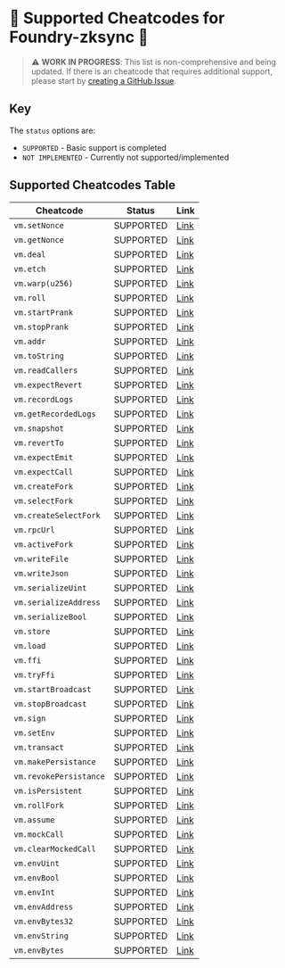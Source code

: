 # 🔧 Supported Cheatcodes for Foundry-zksync 🔧

> ⚠️ **WORK IN PROGRESS**: This list is non-comprehensive and being updated. If there is an cheatcode that requires additional support, please start by [creating a GitHub Issue](https://github.com/matter-labs/foundry-zksync/issues/new/choose).

## Key

The `status` options are:

+ `SUPPORTED` - Basic support is completed
+ `NOT IMPLEMENTED` - Currently not supported/implemented

## Supported Cheatcodes Table

| Cheatcode | Status | Link |
| --- | --- | --- |
| `vm.setNonce` | SUPPORTED | [Link](https://book.getfoundry.sh/cheatcodes/set-nonce) |
| `vm.getNonce` | SUPPORTED | [Link](https://book.getfoundry.sh/cheatcodes/get-nonce) |
| `vm.deal` | SUPPORTED | [Link](https://book.getfoundry.sh/cheatcodes/deal) |
| `vm.etch` | SUPPORTED | [Link](https://book.getfoundry.sh/cheatcodes/etch) |
| `vm.warp(u256)` | SUPPORTED | [Link](https://book.getfoundry.sh/cheatcodes/warp) |
| `vm.roll` | SUPPORTED | [Link](https://book.getfoundry.sh/cheatcodes/roll) |
| `vm.startPrank` | SUPPORTED | [Link](https://book.getfoundry.sh/cheatcodes/start-prank) |
| `vm.stopPrank` | SUPPORTED | [Link](https://book.getfoundry.sh/cheatcodes/stop-prank) |
| `vm.addr` | SUPPORTED | [Link](https://book.getfoundry.sh/cheatcodes/addr) |
| `vm.toString` | SUPPORTED | [Link](https://book.getfoundry.sh/cheatcodes/to-string) |
| `vm.readCallers` | SUPPORTED | [Link](https://book.getfoundry.sh/cheatcodes/read-callers) |
| `vm.expectRevert` | SUPPORTED | [Link](https://book.getfoundry.sh/cheatcodes/expect-revert) |
| `vm.recordLogs` | SUPPORTED | [Link](https://book.getfoundry.sh/cheatcodes/record-logs) |
| `vm.getRecordedLogs` | SUPPORTED | [Link](https://book.getfoundry.sh/cheatcodes/get-recorded-logs) |
| `vm.snapshot` | SUPPORTED | [Link](https://book.getfoundry.sh/cheatcodes/snapshots) |
| `vm.revertTo` | SUPPORTED | [Link](https://book.getfoundry.sh/cheatcodes/snapshots?highlight=revertTo#signature) |
| `vm.expectEmit` | SUPPORTED | [Link](https://book.getfoundry.sh/cheatcodes/expect-emit) |
| `vm.expectCall` | SUPPORTED | [Link](https://book.getfoundry.sh/cheatcodes/expect-call) |
| `vm.createFork` | SUPPORTED | [Link](https://book.getfoundry.sh/cheatcodes/create-fork) |
| `vm.selectFork` | SUPPORTED | [Link](https://book.getfoundry.sh/cheatcodes/select-fork) |
| `vm.createSelectFork` | SUPPORTED | [Link](https://book.getfoundry.sh/cheatcodes/create-select-fork) |
| `vm.rpcUrl` | SUPPORTED | [Link](https://book.getfoundry.sh/cheatcodes/rpc) |
| `vm.activeFork` | SUPPORTED | [Link](https://book.getfoundry.sh/cheatcodes/active-fork) |
| `vm.writeFile` | SUPPORTED | [Link](https://book.getfoundry.sh/cheatcodes/fs) |
| `vm.writeJson` | SUPPORTED | [Link](https://book.getfoundry.sh/cheatcodes/fs) |
| `vm.serializeUint` | SUPPORTED | [Link](https://book.getfoundry.sh/cheatcodes/serialize-json?highlight=serializeUint#signature) |
| `vm.serializeAddress` | SUPPORTED | [Link](https://book.getfoundry.sh/cheatcodes/serialize-json?highlight=serializeAddress#signature) |
| `vm.serializeBool` | SUPPORTED | [Link](https://book.getfoundry.sh/cheatcodes/serialize-json?highlight=serializeBool#signature) |
| `vm.store` | SUPPORTED | [Link](https://book.getfoundry.sh/cheatcodes/store) |
| `vm.load` | SUPPORTED | [Link](https://book.getfoundry.sh/cheatcodes/load) |
| `vm.ffi` | SUPPORTED | [Link](https://book.getfoundry.sh/cheatcodes/ffi) |
| `vm.tryFfi` | SUPPORTED | [Link](https://book.getfoundry.sh/cheatcodes/ffi) |
| `vm.startBroadcast` | SUPPORTED | [Link](https://book.getfoundry.sh/cheatcodes/start-broadcast) |
| `vm.stopBroadcast` | SUPPORTED | [Link](https://book.getfoundry.sh/cheatcodes/stop-broadcast) |
| `vm.sign`              | SUPPORTED  | [Link](https://book.getfoundry.sh/cheatcodes/sign)          |
| `vm.setEnv`            | SUPPORTED  | [Link](https://book.getfoundry.sh/cheatcodes/set-env.html)  |
| `vm.transact`          | SUPPORTED  | [Link](https://book.getfoundry.sh/cheatcodes/transact.html) |
| `vm.makePersistance`   | SUPPORTED  | [Link](https://book.getfoundry.sh/cheatcodes/make-persistent.html) |
| `vm.revokePersistance` | SUPPORTED  | [Link](https://book.getfoundry.sh/cheatcodes/revoke-persistent.html) |
| `vm.isPersistent`      | SUPPORTED  | [Link](https://book.getfoundry.sh/cheatcodes/is-persistent.html) |
| `vm.rollFork`          | SUPPORTED  | [Link](https://book.getfoundry.sh/cheatcodes/roll-fork.html) |
| `vm.assume`            | SUPPORTED  | [Link](https://book.getfoundry.sh/cheatcodes/assume)        |
| `vm.mockCall`          | SUPPORTED  | [Link](https://book.getfoundry.sh/cheatcodes/mock-call)        |
| `vm.clearMockedCall`   | SUPPORTED  | [Link](https://book.getfoundry.sh/cheatcodes/clear-mocked-calls#clearmockedcalls)        |
| `vm.envUint`           | SUPPORTED  | [Link](https://book.getfoundry.sh/cheatcodes/env-uint)      |
| `vm.envBool`           | SUPPORTED  | [Link](https://book.getfoundry.sh/cheatcodes/env-bool)      |
| `vm.envInt`            | SUPPORTED  | [Link](https://book.getfoundry.sh/cheatcodes/env-int)      |
| `vm.envAddress`        | SUPPORTED  | [Link](https://book.getfoundry.sh/cheatcodes/env-address)      |
| `vm.envBytes32`        | SUPPORTED  | [Link](https://book.getfoundry.sh/cheatcodes/env-bytes32)      |
| `vm.envString`         | SUPPORTED  | [Link](https://book.getfoundry.sh/cheatcodes/env-string)     |
| `vm.envBytes`          | SUPPORTED  | [Link](https://book.getfoundry.sh/cheatcodes/env-bytes)      |

